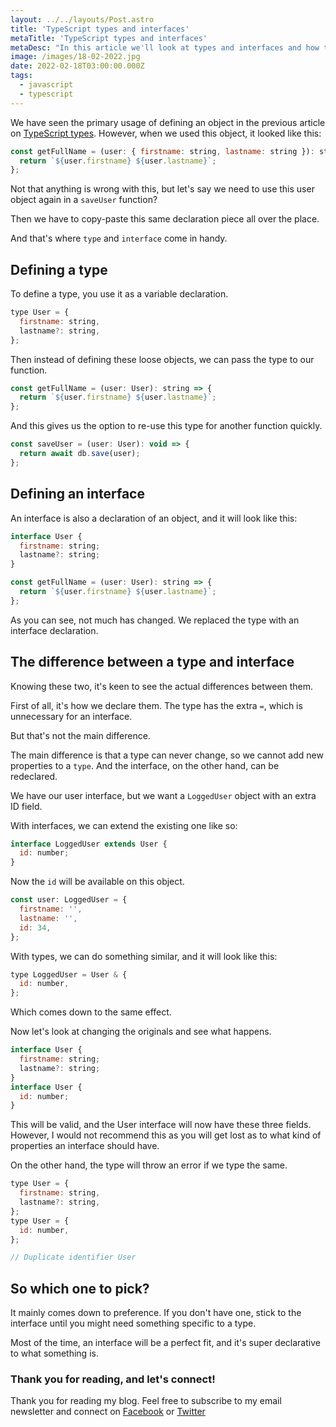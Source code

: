 ```yaml
---
layout: ../../layouts/Post.astro
title: 'TypeScript types and interfaces'
metaTitle: 'TypeScript types and interfaces'
metaDesc: "In this article we'll look at types and interfaces and how to use them in TypeScript"
image: /images/18-02-2022.jpg
date: 2022-02-18T03:00:00.000Z
tags:
  - javascript
  - typescript
---
```


We have seen the primary usage of defining an object in the previous article on [TypeScript types](https://daily-dev-tips.com/posts/the-types-in-typescript/). However, when we used this object, it looked like this:

```js
const getFullName = (user: { firstname: string, lastname: string }): string => {
  return `${user.firstname} ${user.lastname}`;
};
```

Not that anything is wrong with this, but let's say we need to use this user object again in a `saveUser` function?

Then we have to copy-paste this same declaration piece all over the place.

And that's where `type` and `interface` come in handy.

## Defining a type

To define a type, you use it as a variable declaration.

```js
type User = {
  firstname: string,
  lastname?: string,
};
```

Then instead of defining these loose objects, we can pass the type to our function.

```js
const getFullName = (user: User): string => {
  return `${user.firstname} ${user.lastname}`;
};
```

And this gives us the option to re-use this type for another function quickly.

```js
const saveUser = (user: User): void => {
  return await db.save(user);
};
```

## Defining an interface

An interface is also a declaration of an object, and it will look like this:

```js
interface User {
  firstname: string;
  lastname?: string;
}

const getFullName = (user: User): string => {
  return `${user.firstname} ${user.lastname}`;
};
```

As you can see, not much has changed. We replaced the type with an interface declaration.

## The difference between a type and interface

Knowing these two, it's keen to see the actual differences between them.

First of all, it's how we declare them. The type has the extra `=`, which is unnecessary for an interface.

But that's not the main difference.

The main difference is that a type can never change, so we cannot add new properties to a `type`. And the interface, on the other hand, can be redeclared.

We have our user interface, but we want a `LoggedUser` object with an extra ID field.

With interfaces, we can extend the existing one like so:

```js
interface LoggedUser extends User {
  id: number;
}
```

Now the `id` will be available on this object.

```js
const user: LoggedUser = {
  firstname: '',
  lastname: '',
  id: 34,
};
```

With types, we can do something similar, and it will look like this:

```js
type LoggedUser = User & {
  id: number,
};
```

Which comes down to the same effect.

Now let's look at changing the originals and see what happens.

```js
interface User {
  firstname: string;
  lastname?: string;
}
interface User {
  id: number;
}
```

This will be valid, and the User interface will now have these three fields.
However, I would not recommend this as you will get lost as to what kind of properties an interface should have.

On the other hand, the type will throw an error if we type the same.

```js
type User = {
  firstname: string,
  lastname?: string,
};
type User = {
  id: number,
};

// Duplicate identifier User
```

## So which one to pick?

It mainly comes down to preference. If you don't have one, stick to the interface until you might need something specific to a type.

Most of the time, an interface will be a perfect fit, and it's super declarative to what something is.

### Thank you for reading, and let's connect!

Thank you for reading my blog. Feel free to subscribe to my email newsletter and connect on [Facebook](https://www.facebook.com/DailyDevTipsBlog) or [Twitter](https://twitter.com/DailyDevTips1)
